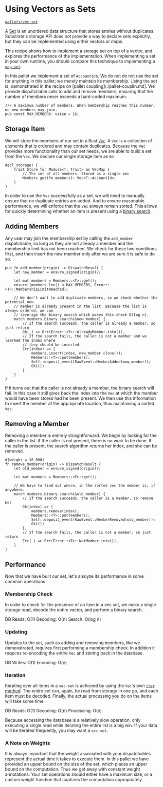 # Using Vectors as Sets

_[`pallets/vec-set`](https://github.com/substrate-developer-hub/recipes/tree/master/pallets/vec-set)_

A [Set](<https://en.wikipedia.org/wiki/Set_(abstract_data_type)>) is an unordered data structure
that stores entries without duplicates. Substrate's storage API does not provide a way to declare
sets explicitly, but they can be implemented using either vectors or maps.

This recipe shows how to implement a storage set on top of a vector, and explores the performance of
the implementation. When implementing a set in your own runtime, you should compare this technique
to implementing a [`map-set`](./map-set.md).

In this pallet we implement a set of `AccountId`s. We do not do not use the set for anything in this
pallet; we merely maintain its membership. Using the set is, demonstrated in the recipe on [pallet
coupling](./pallet-couplin.md]. We provide dispatchable calls to add and remove members, ensuring
that the number of members never exceeds a hard-coded maximum.

```rust, ignore
/// A maximum number of members. When membership reaches this number, no new members may join.
pub const MAX_MEMBERS: usize = 16;
```

## Storage Item

We will store the members of our set in a Rust
[`Vec`](https://doc.rust-lang.org/std/vec/struct.Vec.html). A `Vec` is a collection of elements that
is ordered and may contain duplicates. Because the `Vec` provides more functionality than our set
needs, we are able to build a set from the `Vec`. We declare our single storage item as so

```rust, ignore
decl_storage! {
	trait Store for Module<T: Trait> as VecMap {
		// The set of all members. Stored as a single vec
		Members get(fn members): Vec<T::AccountId>;
	}
}
```

In order to use the `Vec` successfully as a set, we will need to manually ensure that no duplicate
entries are added. And to ensure reasonable performance, we will enforce that the `Vec` always
remain sorted. This allows for quickly determining whether an item is present using a
[binary search](https://en.wikipedia.org/wiki/Binary_search_algorithm).

## Adding Members

Any user may join the membership set by calling the `add_member` dispatchable, so long as they are
not already a member and the membership limit has not been reached. We check for these two
conditions first, and then insert the new member only after we are sure it is safe to do so.

```rust, ignore
pub fn add_member(origin) -> DispatchResult {
	let new_member = ensure_signed(origin)?;

	let mut members = Members::<T>::get();
	ensure!(members.len() < MAX_MEMBERS, Error::<T>::MembershipLimitReached);

	// We don't want to add duplicate members, so we check whether the potential new
	// member is already present in the list. Because the list is always ordered, we can
	// leverage the binary search which makes this check O(log n).
	match members.binary_search(&new_member) {
		// If the search succeeds, the caller is already a member, so just return
		Ok(_) => Err(Error::<T>::AlreadyMember.into()),
		// If the search fails, the caller is not a member and we learned the index where
		// they should be inserted
		Err(index) => {
			members.insert(index, new_member.clone());
			Members::<T>::put(members);
			Self::deposit_event(RawEvent::MemberAdded(new_member));
			Ok(())
		}
	}
}
```

If it turns out that the caller is not already a member, the binary search will fail. In this case
it still gives back the index into the `Vec` at which the member would have been stored had he been
present. We then use this information to insert the member at the appropriate location, thus
maintaining a sorted `Vec`.

## Removing a Member

Removing a member is entirely straightforward. We begin by looking for the caller in the list. If
the caller is not present, there is no work to be done. If the caller is present, the search
algorithm returns her index, and she can be removed.

```rust, ignore
#[weight = 10_000]
fn remove_member(origin) -> DispatchResult {
	let old_member = ensure_signed(origin)?;

	let mut members = Members::<T>::get();

	// We have to find out where, in the sorted vec the member is, if anywhere.
	match members.binary_search(&old_member) {
		// If the search succeeds, the caller is a member, so remove her
		Ok(index) => {
			members.remove(index);
			Members::<T>::put(members);
			Self::deposit_event(RawEvent::MemberRemoved(old_member));
			Ok(())
		},
		// If the search fails, the caller is not a member, so just return
		Err(_) => Err(Error::<T>::NotMember.into()),
	}
}
```

## Performance

Now that we have built our set, let's analyze its performance in some common operations.

### Membership Check

In order to check for the presence of an item in a vec set, we make a single storage read, decode
the entire vector, and perform a binary search.

DB Reads: O(1) Decoding: O(n) Search: O(log n)

### Updating

Updates to the set, such as adding and removing members, like we demonstrated, requires first
performing a membership check. In addition it requires re-encoding the entire `Vec` and storing back
in the database.

DB Writes: O(1) Encoding: O(n)

### Iteration

Iterating over all items in a `vec-set` is achieved by using the `Vec`'s own
[`iter` method](https://doc.rust-lang.org/std/vec/struct.Vec.html#method.iter). The entire set can,
again, be read from storage in one go, and each item must be decoded. Finally, the actual processing
you do on the items will take some time.

DB Reads: O(1) Decoding: O(n) Processing: O(n)

Because accessing the database is a relatively slow operation, only executing a single read while
iterating the entire list is a big win. If your data will be iterated frequently, you may want a
`vec-set`.

### A Note on Weights

It is always important that the weight associated with your dispatchables represent the actual time
it takes to execute them. In this pallet we have provided an upper bound on the size of the set,
which places an upper bound on the computation. Thus we get away with constant weight annotations.
Your set operations should either have a maximum size, or a custom weight function that captures the
computation appropriately.
